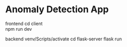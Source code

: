 # Anomaly Detection App
 

frontend
cd client   
npm run dev


backend
venv/Scripts/activate
cd flask-server
flask run